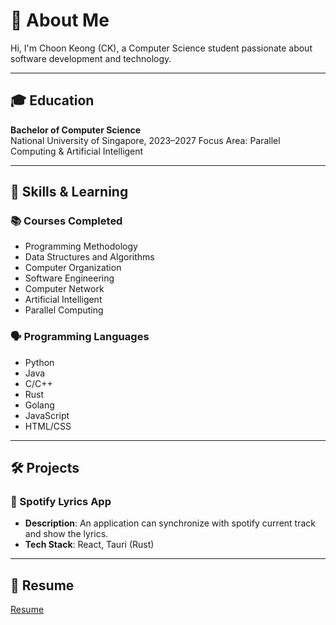 # 👋 About Me

Hi, I'm Choon Keong (CK), a Computer Science student passionate about software development and technology.

---

## 🎓 Education

**Bachelor of Computer Science**  
National University of Singapore, 2023–2027
Focus Area: Parallel Computing & Artificial Intelligent

---

## 🧠 Skills & Learning

### 📚 Courses Completed

-   Programming Methodology
-   Data Structures and Algorithms
-   Computer Organization
-   Software Engineering
-   Computer Network
-   Artificial Intelligent
-   Parallel Computing

### 🗣️ Programming Languages

-   Python
-   Java
-   C/C++
-   Rust
-   Golang
-   JavaScript
-   HTML/CSS

---

## 🛠️ Projects

### 📌 Spotify Lyrics App

-   **Description**: An application can synchronize with spotify current track and show the lyrics.
-   **Tech Stack**: React, Tauri (Rust)

---

## 📄 Resume

[Resume](resume.pdf)
